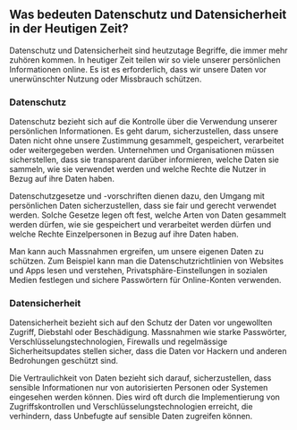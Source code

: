 ## Was bedeuten Datenschutz und Datensicherheit in der Heutigen Zeit?
Datenschutz und Datensicherheit sind heutzutage Begriffe, die immer mehr zuhören kommen. In heutiger Zeit teilen wir so viele unserer persönlichen Informationen online. Es ist es erforderlich, dass wir unsere Daten vor unerwünschter Nutzung oder Missbrauch schützen.
### Datenschutz
Datenschutz bezieht sich auf die Kontrolle über die Verwendung unserer persönlichen Informationen. Es geht darum, sicherzustellen, dass unsere Daten nicht ohne unsere Zustimmung gesammelt, gespeichert, verarbeitet oder weitergegeben werden. Unternehmen und Organisationen müssen sicherstellen, dass sie transparent darüber informieren, welche Daten sie sammeln, wie sie verwendet werden und welche Rechte die Nutzer in Bezug auf ihre Daten haben.

Datenschutzgesetze und -vorschriften dienen dazu, den Umgang mit persönlichen Daten sicherzustellen, dass sie fair und gerecht verwendet werden. Solche Gesetze legen oft fest, welche Arten von Daten gesammelt werden dürfen, wie sie gespeichert und verarbeitet werden dürfen und welche Rechte Einzelpersonen in Bezug auf ihre Daten haben. 

Man kann auch Massnahmen ergreifen, um unsere eigenen Daten zu schützen. Zum Beispiel kann man die Datenschutzrichtlinien von Websites und Apps lesen und verstehen, Privatsphäre-Einstellungen in sozialen Medien festlegen und sichere Passwörtern für Online-Konten verwenden.
### Datensicherheit
Datensicherheit bezieht sich auf den Schutz der Daten vor ungewollten Zugriff, Diebstahl oder Beschädigung. Massnahmen wie starke Passwörter, Verschlüsselungstechnologien, Firewalls und regelmässige Sicherheitsupdates stellen sicher, dass die Daten vor Hackern und anderen Bedrohungen geschützt sind.

Die Vertraulichkeit von Daten bezieht sich darauf, sicherzustellen, dass sensible Informationen nur von autorisierten Personen oder Systemen eingesehen werden können. Dies wird oft durch die Implementierung von Zugriffskontrollen und Verschlüsselungstechnologien erreicht, die verhindern, dass Unbefugte auf sensible Daten zugreifen können.
